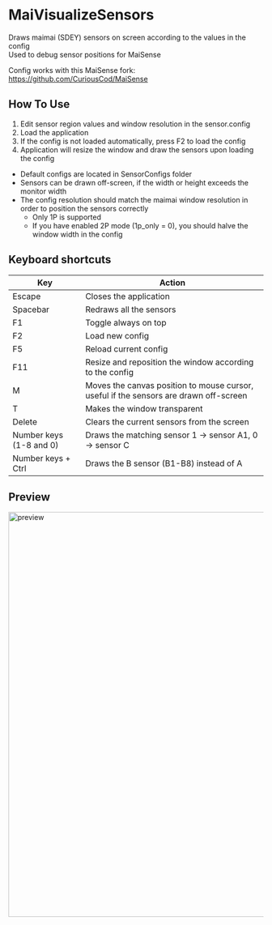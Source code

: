 # MaiVisualizeSensors #
Draws maimai (SDEY) sensors on screen according to the values in the config  
Used to debug sensor positions for MaiSense

Config works with this MaiSense fork: https://github.com/CuriousCod/MaiSense

## How To Use ## 

1. Edit sensor region values and window resolution in the sensor.config
2. Load the application
3. If the config is not loaded automatically, press F2 to load the config
4. Application will resize the window and draw the sensors upon loading the config

- Default configs are located in SensorConfigs folder
- Sensors can be drawn off-screen, if the width or height exceeds the monitor width
- The config resolution should match the maimai window resolution in order to position the sensors correctly
  - Only 1P is supported
  - If you have enabled 2P mode (1p_only = 0), you should halve the window width in the config

## Keyboard shortcuts ##

| Key  | Action |
| ------------- | ------------- |
| Escape  | Closes the application  |
| Spacebar  | Redraws all the sensors  |
| F1  | Toggle always on top  |
| F2  |  Load new config  |
| F5  | Reload current config  |
| F11  | Resize and reposition the window according to the config  |
| M  | Moves the canvas position to mouse cursor, useful if the sensors are drawn off-screen  |
| T  | Makes the window transparent  |
| Delete  | Clears the current sensors from the screen  |
| Number keys (1-8 and 0)  | Draws the matching sensor 1 -> sensor A1, 0 -> sensor C  |
| Number keys + Ctrl  | Draws the B sensor (B1-B8) instead of A  |

## Preview ##

<img src="https://www.dropbox.com/s/r1arn9e1da8swhw/Github_VisualizeSensors.png?raw=1" alt="preview" width="800" height="800"/>
